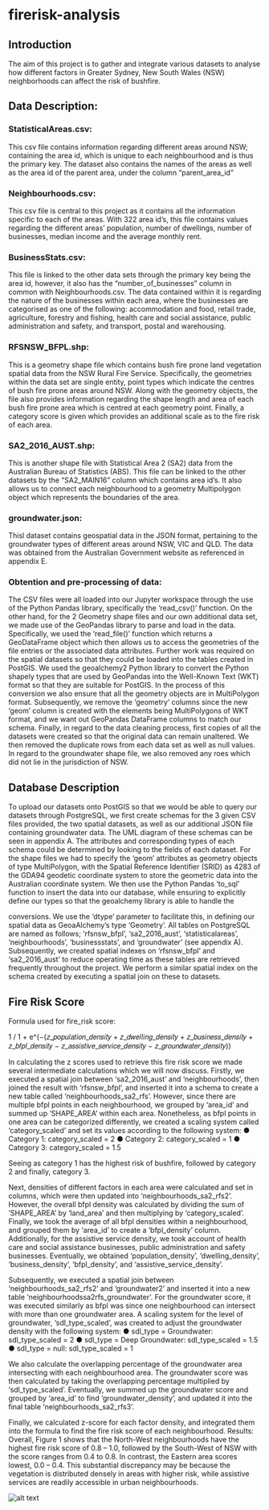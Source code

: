 # firerisk-analysis

## Introduction
The aim of this project is to gather and integrate various datasets to analyse how different factors in Greater Sydney, New South Wales (NSW) neighborhoods can affect the risk of bushfire.

## Data Description:
### StatisticalAreas.csv:
This csv file contains information regarding different areas around NSW; containing the area id, which is unique to each neighbourhood and is thus the primary key. The dataset also contains the names of the areas as well as the area id of the parent area, under the column “parent_area_id”

### Neighbourhoods.csv:
This csv file is central to this project as it contains all the information specific to each of the areas. With 322 area id’s, this file contains values regarding the different areas’ population, number of dwellings, number of businesses, median income and the average monthly rent.

### BusinessStats.csv:
This file is linked to the other data sets through the primary key being the area id, however, it also has the “number_of_businesses” column in common with Neighbourhoods.csv. The data contained within it is regarding the nature of the businesses within each area, where the businesses are categorised as one of the following: accommodation and food, retail trade, agriculture, forestry and fishing, health care and social assistance, public administration and safety, and transport, postal and warehousing.

### RFSNSW_BFPL.shp:
This is a geometry shape file which contains bush fire prone land vegetation spatial data from the NSW Rural Fire Service. Specifically, the geometries within the data set are single entity, point types which indicate the centres of bush fire prone areas around NSW. Along with the geometry objects, the file also provides information regarding the shape length and area of each bush fire prone area which is centred at each geometry point. Finally, a category score is given which provides an additional scale as to the fire risk of each area.

### SA2_2016_AUST.shp:
This is another shape file with Statistical Area 2 (SA2) data from the Australian Bureau of Statistics (ABS). This file can be linked to the other datasets by the “SA2_MAIN16” column which contains area id’s. It also allows us to connect each neighbourhood to a geometry Multipolygon object which represents the boundaries of the area.

### groundwater.json:
Thisl dataset contains geospatial data in the JSON format, pertaining to the groundwater types of different areas around NSW, VIC and QLD. The data was obtained from the Australian Government website as referenced in appendix E.

### Obtention and pre-processing of data:
The CSV files were all loaded into our Jupyter workspace through the use of the Python Pandas library, specifically the ‘read_csv()’ function. On the other hand, for the 2 Geometry shape files and our own additional data set, we made use of the GeoPandas library to parse and load in the data. Specifically, we used the ‘read_file()’ function which returns a GeoDataFrame object which then allows us to access the geometries of the file entries or the associated data attributes.
Further work was required on the spatial datasets so that they could be loaded into the tables created in PostGIS. We used the geoalchemy2 Python library to convert the Python shapely types that are used by GeoPandas into the Well-Known Text (WKT) format so that they are suitable for PostGIS. In the process of this conversion we also ensure that all the geometry objects are in MultiPolygon format. Subsequently, we remove the ‘geometry’ columns since the new ‘geom’ column is created with the elements being MultiPolygons of WKT format, and we want out GeoPandas DataFrame columns to match our schema.
Finally, in regard to the data cleaning process, first copies of all the datasets were created so that the original data can remain unaltered. We then removed the duplicate rows from each data set as well as null values. In regard to the groundwater shape file, we also removed any roes which did not lie in the jurisdiction of NSW.

## Database Description
To upload our datasets onto PostGIS so that we would be able to query our datasets through PostgreSQL, we first create schemas for the 3 given CSV files provided, the two spatial datasets, as well as our additional JSON file containing groundwater data. The UML diagram of these schemas can be seen in appendix A. The attributes and corresponding types of each schema could be determined by looking to the fields of each dataset. For the shape files we had to specify the ‘geom’ attributes as geometry objects of type MultiPolygon, with the Spatial Reference Identifier (SRID) as 4283 of the GDA94 geodetic coordinate system to store the geometric data into the Australian coordinate system.
We then use the Python Pandas ‘to_sql’ function to insert the data into our database, while ensuring to explicitly define our types so that the geoalchemy library is able to handle the
  
conversions. We use the ‘dtype’ parameter to facilitate this, in defining our spatial data as GeoaAlchemy’s type ‘Geometry’. All tables on PostgreSQL are named as follows; ‘rfsnsw_bfpl’, ‘sa2_2016_aust’, ‘statisticalareas’, ‘neighbourhoods’, ‘businessstats’, and ‘groundwater’ (see appendix A).
Subsequently, we created spatial indexes on ‘rfsnsw_bfpl’ and ‘sa2_2016_aust’ to reduce operating time as these tables are retrieved frequently throughout the project. We perform a similar spatial index on the schema created by executing a spatial join on these to datasets.

## Fire Risk Score
Formula used for fire_risk score:

1 / 1 + e^(−(𝑧_𝑝𝑜𝑝𝑢𝑙𝑎𝑡𝑖𝑜𝑛_𝑑𝑒𝑛𝑠𝑖𝑡𝑦 + 𝑧_𝑑𝑤𝑒𝑙𝑙𝑖𝑛𝑔_𝑑𝑒𝑛𝑠𝑖𝑡𝑦 + 𝑧_𝑏𝑢𝑠𝑖𝑛𝑒𝑠𝑠_𝑑𝑒𝑛𝑠𝑖𝑡𝑦 + 𝑧_𝑏𝑓𝑝𝑙_𝑑𝑒𝑛𝑠𝑖𝑡𝑦 − 𝑧_𝑎𝑠𝑠𝑖𝑠𝑡𝑖𝑣𝑒_𝑠𝑒𝑟𝑣𝑖𝑐𝑒_𝑑𝑒𝑛𝑠𝑖𝑡𝑦 − 𝑧_𝑔𝑟𝑜𝑢𝑛𝑑𝑤𝑎𝑡𝑒𝑟_𝑑𝑒𝑛𝑠𝑖𝑡𝑦))


In calculating the z scores used to retrieve this fire risk score we made several intermediate calculations which we will now discuss. Firstly, we executed a spatial join between ‘sa2_2016_aust’ and ‘neighbourhoods’, then joined the result with ‘rfsnsw_bfpl’, and inserted it into a schema to create a new table called ‘neighbourhoods_sa2_rfs’. However, since there are multiple bfpl points in each neighbourhood, we grouped by ‘area_id’ and summed up ‘SHAPE_AREA’ within each area. Nonetheless, as bfpl points in one area can be categorized differently, we created a scaling system called ‘category_scaled’ and set its values according to the following system:
● Category 1: category_scaled = 2
● Category 2: category_scaled = 1
● Category 3: category_scaled = 1.5

Seeing as category 1 has the highest risk of bushfire, followed by category 2 and finally, category 3.

Next, densities of different factors in each area were calculated and set in columns, which were then updated into ‘neighbourhoods_sa2_rfs2’. However, the overall bfpl density was calculated by dividing the sum of ‘SHAPE_AREA’ by ‘land_area’ and then multiplying by ‘category_scaled’. Finally, we took the average of all bfpl densities within a neighbourhood, and grouped them by ‘area_id’ to create a ‘bfpl_density’ column. Additionally, for the assistive service density, we took account of health care and social assistance businesses, public administration and safety businesses. Eventually, we obtained ‘population_density’, ‘dwelling_density’, ‘business_density’, ‘bfpl_density’, and ‘assistive_service_density’.

Subsequently, we executed a spatial join between ‘neighbourhoods_sa2_rfs2’ and ‘groundwater2’ and inserted it into a new table ‘neighbourhoodssa2rfs_groundwater’. For the groundwater score, it was executed similarly as bfpl was since one neighbourhood can intersect with more than one groundwater area. A scaling system for the level of groundwater, ‘sdl_type_scaled’, was created to adjust the groundwater density with the following system:
● sdl_type = Groundwater: sdl_type_scaled = 2
● sdl_type = Deep Groundwater: sdl_type_scaled = 1.5
● sdl_type = null: sdl_type_scaled = 1

We also calculate the overlapping percentage of the groundwater area intersecting with each neighbourhood area. The groundwater score was then calculated by taking the overlapping percentage multiplied by ‘sdl_type_scaled’. Eventually, we summed up the groundwater score and grouped by ‘area_id’ to find ‘groundwater_density’, and updated it into the final table ‘neighbourhoods_sa2_rfs3’.

Finally, we calculated z-score for each factor density, and integrated them into the formula to find the fire risk score of each neighbourhood.
Results: Overall, Figure 1 shows that the North-West neighbourhoods have the highest fire risk score of 0.8 – 1.0, followed by the South-West of NSW with the score ranges from 0.4 to 0.8. In contrast, the Eastern area scores lowest, 0.0 – 0.4. This substantial discrepancy may be because the vegetation is distributed densely in areas with higher risk, while assistive services are readily accessible in urban neighbourhoods.

![alt text](http://url/to/img.png)

